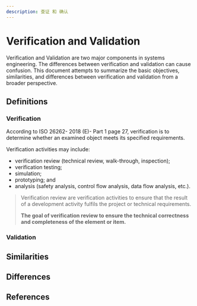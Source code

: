 ```yaml
---
description: 查证 和 确认
---
```


# Verification and Validation

Verification and Validation are two major components in systems engineering. The differences between verification and validation can cause confusion. This document attempts to summarize the basic objectives, similarities, and differences between verification and validation from a broader perspective.

## Definitions

### Verification

According to ISO 26262- 2018 \(E\)- Part 1 page 27, verification is to determine whether an examined object meets its specified requirements.

Verification activities may include: 

* verification review \(technical review,  walk-through, inspection\);
* verification testing;
* simulation;
* prototyping; and
* analysis \(safety analysis, control flow analysis, data flow analysis, etc.\).

> Verification review are verification activities to ensure that the result of a development activity fulfils the project or technical requirements.
>
> **The goal of verification review to ensure the technical correctness and completeness of the element or item.**

### Validation

## Similarities 

## Differences



## References



